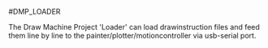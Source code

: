 #DMP_LOADER

The Draw Machine Project 'Loader' can load drawinstruction files and feed them line by line to the painter/plotter/motioncontroller via usb-serial port.

